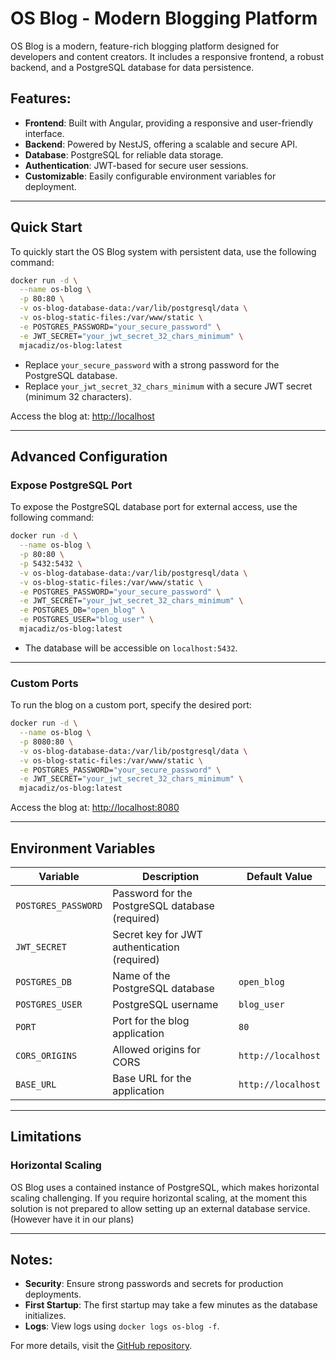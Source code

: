 # OS Blog - Modern Blogging Platform

OS Blog is a modern, feature-rich blogging platform designed for developers and content creators. It includes a responsive frontend, a robust backend, and a PostgreSQL database for data persistence.

## Features:
- **Frontend**: Built with Angular, providing a responsive and user-friendly interface.
- **Backend**: Powered by NestJS, offering a scalable and secure API.
- **Database**: PostgreSQL for reliable data storage.
- **Authentication**: JWT-based for secure user sessions.
- **Customizable**: Easily configurable environment variables for deployment.

---

## Quick Start

To quickly start the OS Blog system with persistent data, use the following command:

```bash
docker run -d \
  --name os-blog \
  -p 80:80 \
  -v os-blog-database-data:/var/lib/postgresql/data \
  -v os-blog-static-files:/var/www/static \
  -e POSTGRES_PASSWORD="your_secure_password" \
  -e JWT_SECRET="your_jwt_secret_32_chars_minimum" \
  mjacadiz/os-blog:latest
```

- Replace `your_secure_password` with a strong password for the PostgreSQL database.
- Replace `your_jwt_secret_32_chars_minimum` with a secure JWT secret (minimum 32 characters).

Access the blog at: [http://localhost](http://localhost)

---

## Advanced Configuration

### Expose PostgreSQL Port
To expose the PostgreSQL database port for external access, use the following command:

```bash
docker run -d \
  --name os-blog \
  -p 80:80 \
  -p 5432:5432 \
  -v os-blog-database-data:/var/lib/postgresql/data \
  -v os-blog-static-files:/var/www/static \
  -e POSTGRES_PASSWORD="your_secure_password" \
  -e JWT_SECRET="your_jwt_secret_32_chars_minimum" \
  -e POSTGRES_DB="open_blog" \
  -e POSTGRES_USER="blog_user" \
  mjacadiz/os-blog:latest
```

- The database will be accessible on `localhost:5432`.

---

### Custom Ports
To run the blog on a custom port, specify the desired port:

```bash
docker run -d \
  --name os-blog \
  -p 8080:80 \
  -v os-blog-database-data:/var/lib/postgresql/data \
  -v os-blog-static-files:/var/www/static \
  -e POSTGRES_PASSWORD="your_secure_password" \
  -e JWT_SECRET="your_jwt_secret_32_chars_minimum" \
  mjacadiz/os-blog:latest
```

Access the blog at: [http://localhost:8080](http://localhost:8080)

---

## Environment Variables

| Variable           | Description                                      | Default Value       |
|---------------------|--------------------------------------------------|---------------------|
| `POSTGRES_PASSWORD` | Password for the PostgreSQL database (required) |                     |
| `JWT_SECRET`        | Secret key for JWT authentication (required)    |                     |
| `POSTGRES_DB`       | Name of the PostgreSQL database                 | `open_blog`         |
| `POSTGRES_USER`     | PostgreSQL username                             | `blog_user`         |
| `PORT`              | Port for the blog application                   | `80`                |
| `CORS_ORIGINS`      | Allowed origins for CORS                        | `http://localhost`  |
| `BASE_URL`          | Base URL for the application                    | `http://localhost`  |

---

## Limitations

### Horizontal Scaling
OS Blog uses a contained instance of PostgreSQL, which makes horizontal scaling challenging. If you require horizontal scaling, at the moment this solution is not prepared to allow setting up an external database service. (However have it in our plans)

---

## Notes:
- **Security**: Ensure strong passwords and secrets for production deployments.
- **First Startup**: The first startup may take a few minutes as the database initializes.
- **Logs**: View logs using `docker logs os-blog -f`.

For more details, visit the [GitHub repository](https://github.com/macadiz/os-blog).
